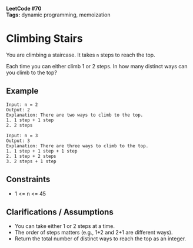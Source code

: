 **LeetCode #70**  
**Tags:** dynamic programming, memoization

# Climbing Stairs

You are climbing a staircase. It takes `n` steps to reach the top.

Each time you can either climb 1 or 2 steps. In how many distinct ways can you climb to the top?

## Example

```
Input: n = 2
Output: 2
Explanation: There are two ways to climb to the top.
1. 1 step + 1 step
2. 2 steps

Input: n = 3
Output: 3
Explanation: There are three ways to climb to the top.
1. 1 step + 1 step + 1 step
2. 1 step + 2 steps
3. 2 steps + 1 step
```

## Constraints
- 1 <= n <= 45

## Clarifications / Assumptions
- You can take either 1 or 2 steps at a time.
- The order of steps matters (e.g., 1+2 and 2+1 are different ways).
- Return the total number of distinct ways to reach the top as an integer. 